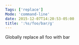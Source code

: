 ```yaml
---
Tags: ['replace']
Mode: 'command-line'
date: 2015-12-07T14:20:53-05:00
title: ':%s/foo/bar/g'
---
```

Globally replace all foo with bar

